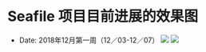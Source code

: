 
# Seafile 项目目前进展的效果图
   - Date: 2018年12月第一周（12／03-12／07）
   ![](https://github.com/openthos/multiwin-analysis/blob/master/multiwindow/dongpeng/seafile_img/login1.png)
   ![](https://github.com/openthos/multiwin-analysis/blob/master/multiwindow/dongpeng/seafile_img/login.png)
   
